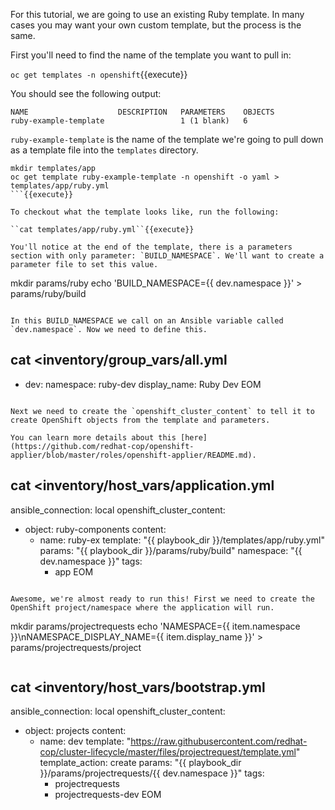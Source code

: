 For this tutorial, we are going to use an existing Ruby template. In many cases you may want your own custom template, but the process is the same.

First you'll need to find the name of the template you want to pull in:

``oc get templates -n openshift``{{execute}}

You should see the following output:
```
NAME                    DESCRIPTION   PARAMETERS    OBJECTS
ruby-example-template                 1 (1 blank)   6
```

`ruby-example-template` is the name of the template we're going to pull down as a template file into the `templates` directory.

```
mkdir templates/app
oc get template ruby-example-template -n openshift -o yaml > templates/app/ruby.yml
```{{execute}}

To checkout what the template looks like, run the following:

``cat templates/app/ruby.yml``{{execute}}

You'll notice at the end of the template, there is a parameters section with only parameter: `BUILD_NAMESPACE`. We'll want to create a parameter file to set this value.

```
mkdir params/ruby
echo 'BUILD_NAMESPACE={{ dev.namespace }}' > params/ruby/build
```{{execute}}

In this BUILD_NAMESPACE we call on an Ansible variable called `dev.namespace`. Now we need to define this.

```
cat <<EOM >inventory/group_vars/all.yml
---
- dev:
    namespace: ruby-dev
    display_name: Ruby Dev
EOM
```{{execute}}

Next we need to create the `openshift_cluster_content` to tell it to create OpenShift objects from the template and parameters.

You can learn more details about this [here](https://github.com/redhat-cop/openshift-applier/blob/master/roles/openshift-applier/README.md).

```
cat <<EOM >inventory/host_vars/application.yml
---
ansible_connection: local
openshift_cluster_content:
- object: ruby-components
    content:
    - name: ruby-ex
      template: "{{ playbook_dir }}/templates/app/ruby.yml"
      params: "{{ playbook_dir }}/params/ruby/build"
      namespace: "{{ dev.namespace }}"
      tags:
      - app
EOM
```{{execute}}

Awesome, we're almost ready to run this! First we need to create the OpenShift project/namespace where the application will run.

```
mkdir params/projectrequests
echo 'NAMESPACE={{ item.namespace }}\nNAMESPACE_DISPLAY_NAME={{ item.display_name }}' > params/projectrequests/project
```{{execute}}

```
cat <<EOM >inventory/host_vars/bootstrap.yml
---
ansible_connection: local
openshift_cluster_content:
- object: projects
    content:
    - name: dev
      template: "https://raw.githubusercontent.com/redhat-cop/cluster-lifecycle/master/files/projectrequest/template.yml"
      template_action: create
      params: "{{ playbook_dir }}/params/projectrequests/{{ dev.namespace }}"
      tags:
      - projectrequests
      - projectrequests-dev
EOM
```{{execute}}